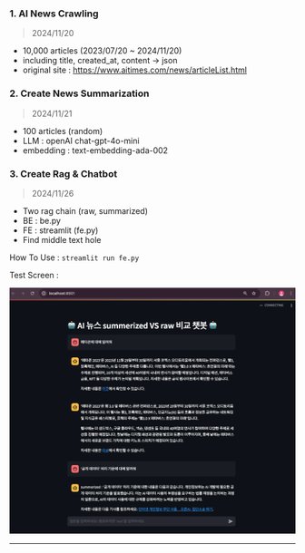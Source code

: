 ### 1. AI News Crawling

> 2024/11/20
- 10,000 articles (2023/07/20 ~ 2024/11/20)
- including title, created_at, content -> json
- original site : https://www.aitimes.com/news/articleList.html


### 2. Create News Summarization
> 2024/11/21
- 100 articles (random)
- LLM : openAI chat-gpt-4o-mini
- embedding : text-embedding-ada-002

### 3. Create Rag & Chatbot
> 2024/11/26
- Two rag chain (raw, summarized)
- BE : be.py
- FE : streamlit (fe.py)
- Find middle text hole

How To Use :
`streamlit run fe.py`

Test Screen : 

![alt text](image.png)

---

